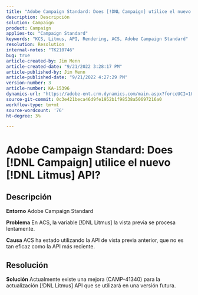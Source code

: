 ```yaml
---
title: "Adobe Campaign Standard: Does [!DNL Campaign] utilice el nuevo [!DNL Litmus] API?"
description: Descripción
solution: Campaign
product: Campaign
applies-to: "Campaign Standard"
keywords: "KCS, Litmus, API, Rendering, ACS, Adobe Campaign Standard"
resolution: Resolution
internal-notes: "TK210746"
bug: true
article-created-by: Jim Menn
article-created-date: "9/21/2022 3:28:17 PM"
article-published-by: Jim Menn
article-published-date: "9/21/2022 4:27:29 PM"
version-number: 3
article-number: KA-15396
dynamics-url: "https://adobe-ent.crm.dynamics.com/main.aspx?forceUCI=1&pagetype=entityrecord&etn=knowledgearticle&id=8c66a603-c239-ed11-9db1-0022480866ad"
source-git-commit: 0c3e421beca46d9fe1952b1f98538a50697216a0
workflow-type: tm+mt
source-wordcount: '76'
ht-degree: 3%

---
```


# Adobe Campaign Standard: Does [!DNL Campaign] utilice el nuevo [!DNL Litmus] API?

## Descripción


<b>Entorno</b>
Adobe Campaign Standard

<b>Problema</b>
En ACS, la variable [!DNL Litmus] la vista previa se procesa lentamente.

<b>Causa</b>
ACS ha estado utilizando la API de vista previa anterior, que no es tan eficaz como la API más reciente.


## Resolución


<b>Solución</b>
Actualmente existe una mejora (CAMP-41340) para la actualización [!DNL Litmus] API que se utilizará en una versión futura.
